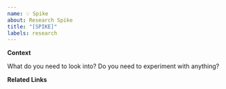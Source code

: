 ```yaml
---
name: 💡 Spike
about: Research Spike
title: "[SPIKE]"
labels: research
---
```


**Context**

What do you need to look into? Do you need to experiment with anything?

**Related Links**